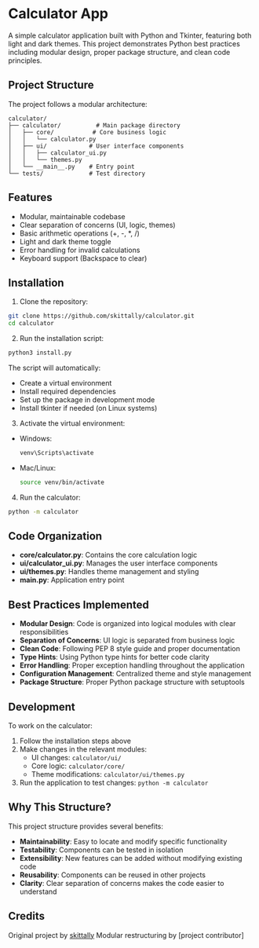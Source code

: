 # Calculator App

A simple calculator application built with Python and Tkinter, featuring both light and dark themes. This project demonstrates Python best practices including modular design, proper package structure, and clean code principles.

## Project Structure

The project follows a modular architecture:
```
calculator/
├── calculator/          # Main package directory
│   ├── core/           # Core business logic
│   │   └── calculator.py
│   ├── ui/            # User interface components
│   │   ├── calculator_ui.py
│   │   └── themes.py
│   └── __main__.py    # Entry point
└── tests/             # Test directory
```

## Features

- Modular, maintainable codebase
- Clear separation of concerns (UI, logic, themes)
- Basic arithmetic operations (+, -, *, /)
- Light and dark theme toggle
- Error handling for invalid calculations
- Keyboard support (Backspace to clear)

## Installation

1. Clone the repository:
```bash
git clone https://github.com/skittally/calculator.git
cd calculator
```

2. Run the installation script:
```bash
python3 install.py
```

The script will automatically:
- Create a virtual environment
- Install required dependencies
- Set up the package in development mode
- Install tkinter if needed (on Linux systems)

3. Activate the virtual environment:
- Windows:
  ```bash
  venv\Scripts\activate
  ```
- Mac/Linux:
  ```bash
  source venv/bin/activate
  ```

4. Run the calculator:
```bash
python -m calculator
```

## Code Organization

- **core/calculator.py**: Contains the core calculation logic
- **ui/calculator_ui.py**: Manages the user interface components
- **ui/themes.py**: Handles theme management and styling
- **__main__.py**: Application entry point

## Best Practices Implemented

- **Modular Design**: Code is organized into logical modules with clear responsibilities
- **Separation of Concerns**: UI logic is separated from business logic
- **Clean Code**: Following PEP 8 style guide and proper documentation
- **Type Hints**: Using Python type hints for better code clarity
- **Error Handling**: Proper exception handling throughout the application
- **Configuration Management**: Centralized theme and style management
- **Package Structure**: Proper Python package structure with setuptools

## Development

To work on the calculator:

1. Follow the installation steps above
2. Make changes in the relevant modules:
   - UI changes: `calculator/ui/`
   - Core logic: `calculator/core/`
   - Theme modifications: `calculator/ui/themes.py`
3. Run the application to test changes: `python -m calculator`

## Why This Structure?

This project structure provides several benefits:
- **Maintainability**: Easy to locate and modify specific functionality
- **Testability**: Components can be tested in isolation
- **Extensibility**: New features can be added without modifying existing code
- **Reusability**: Components can be reused in other projects
- **Clarity**: Clear separation of concerns makes the code easier to understand

## Credits

Original project by [skittally](https://github.com/skittally)
Modular restructuring by [project contributor]
